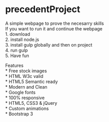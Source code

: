 # precedentProject
A simple webpage to prove the necesarry skills
<br>
If you want to run it and continue the webpage <br>
	1. download<br>
	2. install node.js<br>
	3. install gulp globally and then on project<br>
	4. run gulp<br>
	5. Have fun<br>
	
Features<br>
	* Free stock images<br>
	* HTML W3c valid<br>
	* HTML5 Semantic ready<br>
	* Modern and Clean<br>
	* Google fonts<br>
	* 100% responsive<br>
	* HTML5, CSS3 & jQuery<br>
	* Custom animations<br>
	* Bootstrap 3<br>
